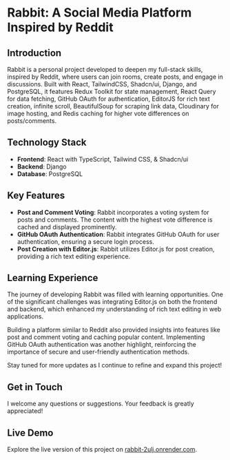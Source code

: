 # Rabbit: A Social Media Platform Inspired by Reddit

## Introduction

Rabbit is a personal project developed to deepen my full-stack skills, inspired by Reddit, where users can join rooms, create posts, and engage in discussions. Built with React, TailwindCSS, Shadcn/ui, Django, and PostgreSQL, it features Redux Toolkit for state management, React Query for data fetching, GitHub OAuth for authentication, EditorJS for rich text creation, infinite scroll, BeautifulSoup for scraping link data, Cloudinary for image hosting, and Redis caching for higher vote differences on posts/comments.

## Technology Stack

- **Frontend**: React with TypeScript, Tailwind CSS, & Shadcn/ui
- **Backend**: Django
- **Database**: PostgreSQL

## Key Features

- **Post and Comment Voting**: Rabbit incorporates a voting system for posts and comments. The content with the highest vote difference is cached and displayed prominently.
- **GitHub OAuth Authentication**: Rabbit integrates GitHub OAuth for user authentication, ensuring a secure login process.
- **Post Creation with Editor.js**: Rabbit utilizes Editor.js for post creation, providing a rich text editing experience.

## Learning Experience

The journey of developing Rabbit was filled with learning opportunities. One of the significant challenges was integrating Editor.js on both the frontend and backend, which enhanced my understanding of rich text editing in web applications. 

Building a platform similar to Reddit also provided insights into features like post and comment voting and caching popular content. Implementing GitHub OAuth authentication was another highlight, reinforcing the importance of secure and user-friendly authentication methods.

Stay tuned for more updates as I continue to refine and expand this project!

## Get in Touch

I welcome any questions or suggestions. Your feedback is greatly appreciated!

## **Live Demo**

Explore the live version of this project on [rabbit-2ulj.onrender.com](https://rabbit-2ulj.onrender.com).

